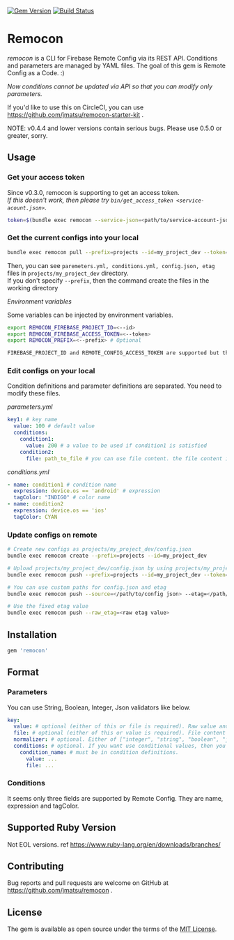 [![Gem Version](https://badge.fury.io/rb/remocon.svg)](https://badge.fury.io/rb/remocon) [![Build Status](https://travis-ci.org/jmatsu/remocon.svg?branch=master)](https://travis-ci.org/jmatsu/remocon)

# Remocon

*remocon* is a CLI for Firebase Remote Config via its REST API. Conditions and parameters are managed by YAML files.
The goal of this gem is Remote Config as a Code. :)

*Now conditions cannot be updated via API so that you can modify only parameters.*

If you'd like to use this on CircleCI, you can use https://github.com/jmatsu/remocon-starter-kit . 

NOTE:
v0.4.4 and lower versions contain serious bugs. Please use 0.5.0 or greater, sorry.

## Usage

### Get your access token

Since v0.3.0, remocon is supporting to get an access token.  
*If this doesn't work, then please try `bin/get_access_token <service-acount.json>`.*

```bash
token=$(bundle exec remocon --service-json=<path/to/service-account-json>)
```

### Get the current configs into your local

```bash
bundle exec remocon pull --prefix=projects --id=my_project_dev --token=xyz
```

Then, you can see `paremeters.yml, conditions.yml, config.json, etag` files in `projects/my_project_dev` directory.  
If you don't specify `--prefix`, then the command create the files in the working directory

*Environment variables*

Some variables can be injected by environment variables.

```bash
export REMOCON_FIREBASE_PROJECT_ID=<--id>
export REMOCON_FIREBASE_ACCESS_TOKEN=<--token>
export REMOCON_PREFIX=<--prefix> # Optional

FIREBASE_PROJECT_ID and REMOTE_CONFIG_ACCESS_TOKEN are supported but they are deprecated now
```

### Edit configs on your local

Condition definitions and parameter definitions are separated. You need to modify these files.

*parameters.yml*

```yaml
key1: # key name
  value: 100 # default value
  conditions: 
    condition1:
      value: 200 # a value to be used if condition1 is satisfied
    condition2:
      file: path_to_file # you can use file content. the file content is used for a value
```

*conditions.yml*

```yaml
- name: condition1 # condition name
  expression: device.os == 'android' # expression
  tagColor: "INDIGO" # color name
- name: condition2
  expression: device.os == 'ios'
  tagColor: CYAN
```

### Update configs on remote

```bash
# Create new configs as projects/my_project_dev/config.json
bundle exec remocon create --prefix=projects --id=my_project_dev

# Upload projects/my_project_dev/config.json by using projects/my_project_dev/etag
bundle exec remocon push --prefix=projects --id=my_project_dev --token=xyz

# You can use custom paths for config.json and etag
bundle exec remocon push --source=</path/to/config json> --etag=</path/to/etag>

# Use the fixed etag value
bundle exec remocon push --raw_etag=<raw etag value>
```

## Installation

```ruby
gem 'remocon'
```

## Format

### Parameters

You can use String, Boolean, Integer, Json validators like below.

```yaml
key:
  value: # optional (either of this or file is required). Raw value and hash are allowed.
  file: # optional (either of this or value is required). File content value.
  normalizer: # optional. Either of ["integer", "string", "boolean", "json", "void"] (default: void).
  conditions: # optional. If you want use conditional values, then you need to create this section.
    condition_name: # must be in condition definitions.
      value: ...
      file: ...
```

### Conditions

It seems only three fields are supported by Remote Config. They are name, expression and tagColor.

## Supported Ruby Version 

Not EOL versions. ref https://www.ruby-lang.org/en/downloads/branches/

## Contributing

Bug reports and pull requests are welcome on GitHub at https://github.com/jmatsu/remocon .

## License

The gem is available as open source under the terms of the [MIT License](https://opensource.org/licenses/MIT).
